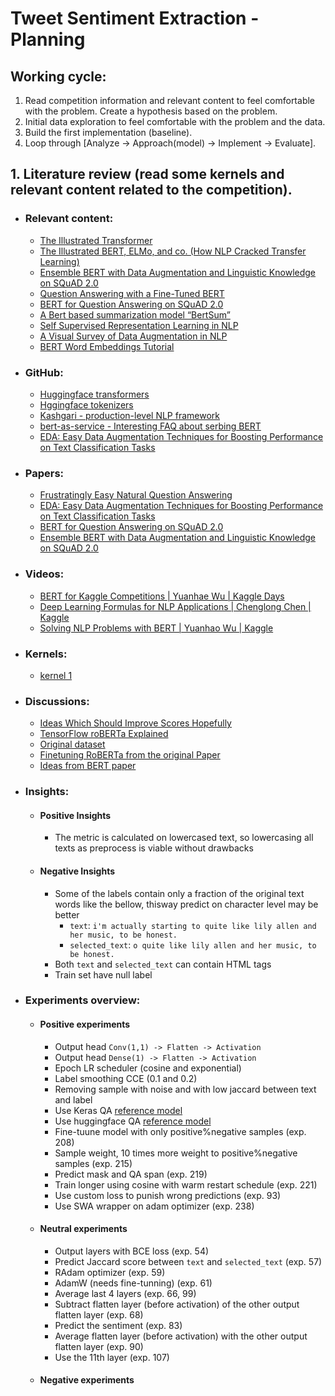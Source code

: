 # Tweet Sentiment Extraction - Planning
 
## Working cycle:
1. Read competition information and relevant content to feel comfortable with the problem. Create a hypothesis based on the problem.
2. Initial data exploration to feel comfortable with the problem and the data.
3. Build the first implementation (baseline).
4. Loop through [Analyze -> Approach(model) -> Implement -> Evaluate].

## 1. Literature review (read some kernels and relevant content related to the competition).
- ### Relevant content:
  - [The Illustrated Transformer](https://jalammar.github.io/illustrated-transformer/)
  - [The Illustrated BERT, ELMo, and co. (How NLP Cracked Transfer Learning)](https://jalammar.github.io/illustrated-bert/)
  - [Ensemble BERT with Data Augmentation and Linguistic Knowledge on SQuAD 2.0](https://web.stanford.edu/class/cs224n/posters/15845024.pdf)
  - [Question Answering with a Fine-Tuned BERT](http://mccormickml.com/2020/03/10/question-answering-with-a-fine-tuned-BERT/)
  - [BERT for Question Answering on SQuAD 2.0](https://web.stanford.edu/class/archive/cs/cs224n/cs224n.1194/reports/default/15848021.pdf)
  - [A Bert based summarization model “BertSum”](https://medium.com/lsc-psd/a-bert-based-summarization-model-bertsum-88b1fc1b3177)
  - [Self Supervised Representation Learning in NLP](https://amitness.com/2020/05/self-supervised-learning-nlp/)
  - [A Visual Survey of Data Augmentation in NLP](https://amitness.com/2020/05/data-augmentation-for-nlp/)
  - [BERT Word Embeddings Tutorial](https://mccormickml.com/2019/05/14/BERT-word-embeddings-tutorial/)

- ### GitHub:
  - [Huggingface transformers](https://github.com/huggingface/transformers)
  - [Hggingface tokenizers](https://github.com/huggingface/tokenizers/tree/master/bindings/python)
  - [Kashgari - production-level NLP framework](https://github.com/BrikerMan/Kashgari)
  - [bert-as-service - Interesting FAQ about serbing BERT](https://github.com/hanxiao/bert-as-service#q-why-not-the-last-hidden-layer-why-second-to-last)
  - [EDA: Easy Data Augmentation Techniques for Boosting Performance on Text Classification Tasks](https://github.com/jasonwei20/eda_nlp)

- ### Papers:
  - [Frustratingly Easy Natural Question Answering](https://arxiv.org/pdf/1909.05286.pdf)
  - [EDA: Easy Data Augmentation Techniques for Boosting Performance on
Text Classification Tasks](https://arxiv.org/pdf/1901.11196v2.pdf)
  - [BERT for Question Answering on SQuAD 2.0](https://web.stanford.edu/class/archive/cs/cs224n/cs224n.1194/reports/default/15848021.pdf)
  - [Ensemble BERT with Data Augmentation and Linguistic Knowledge on SQuAD 2.0](https://web.stanford.edu/class/cs224n/posters/15845024.pdf)

- ### Videos:
  - [BERT for Kaggle Competitions | Yuanhae Wu | Kaggle Days](https://www.youtube.com/watch?v=jS79Y8I0DF4&t=9s)
  - [Deep Learning Formulas for NLP Applications | Chenglong Chen | Kaggle](https://www.youtube.com/watch?v=SmsAI0kLJFc&t=0s)
  - [Solving NLP Problems with BERT | Yuanhao Wu | Kaggle](https://www.youtube.com/watch?v=rQQAIJIf60s)

- ### Kernels:
  - [kernel 1]()

- ### Discussions:
  - [Ideas Which Should Improve Scores Hopefully](https://www.kaggle.com/c/tweet-sentiment-extraction/discussion/142011)
  - [TensorFlow roBERTa Explained](https://www.kaggle.com/c/tweet-sentiment-extraction/discussion/143281)
  - [Original dataset](https://www.kaggle.com/c/tweet-sentiment-extraction/discussion/145363)
  - [Finetuning RoBERTa from the original Paper](https://www.kaggle.com/c/tweet-sentiment-extraction/discussion/151684)
  - [Ideas from BERT paper](https://www.kaggle.com/c/tweet-sentiment-extraction/discussion/151522)
 
- ### Insights:
  - #### Positive Insights
    - The metric is calculated on lowercased text, so lowercasing all texts as preprocess is viable without drawbacks
  
  - #### Negative Insights
    - Some of the labels contain only a fraction of the original text words like the bellow, thisway predict on character level may be better
      - `text`: `i'm actually starting to quite like lily allen and her music, to be honest.`
      - `selected_text`: `o quite like lily allen and her music, to be honest.`
    - Both `text` and `selected_text` can contain HTML tags
    - Train set have null label

- ### Experiments overview:
  - #### Positive experiments
    - Output head `Conv(1,1) -> Flatten -> Activation`
    - Output head `Dense(1) -> Flatten -> Activation`
    - Epoch LR scheduler (cosine and exponential)
    - Label smoothing CCE (0.1 and 0.2)
    - Removing sample with noise and with low jaccard between text and label
    - Use Keras QA [reference model](https://huggingface.co/transformers/model_doc/bert.html#tfbertforquestionanswering)
    - Use huggingface QA [reference model](https://keras.io/examples/nlp/text_extraction_with_bert/)
    - Fine-tuune model with only positive%negative samples (exp. 208)
    - Sample weight, 10 times more weight to positive%negative samples (exp. 215)
    - Predict mask and QA span (exp. 219)
    - Train longer using cosine with warm restart schedule (exp. 221)
    - Use custom loss to punish wrong predictions (exp. 93)
    - Use SWA wrapper on adam optimizer (exp. 238)
  
  - #### Neutral experiments
    - Output layers with BCE loss (exp. 54)
    - Predict Jaccard score between `text` and `selected_text` (exp. 57)
    - RAdam optimizer (exp. 59)
    - AdamW (needs fine-tunning) (exp. 61)
    - Average last 4 layers (exp. 66, 99)
    - Subtract flatten layer (before activation) of the other output flatten layer (exp. 68)
    - Predict the sentiment (exp. 83)
    - Average flatten layer (before activation) with the other output flatten layer (exp. 90)
    - Use the 11th layer (exp. 107)
    
    
  - #### Negative experiments
